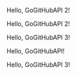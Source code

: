 Hello, GoGitHubAPI 2!

 Hello, GoGitHubAPI 2!

 Hello, GoGitHubAPI 3!

 Hello, GoGitHubAPI!

 Hello, GoGitHubAPI 3!
